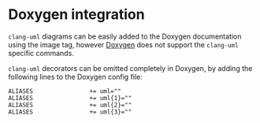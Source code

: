 # Doxygen integration

<!-- toc -->



<!-- tocstop -->

`clang-uml` diagrams can be easily added to the Doxygen documentation using the image tag, however
[Doxygen](https://www.doxygen.nl/index.html) does not support the `clang-uml` specific commands.

`clang-uml` decorators can be omitted completely in Doxygen, by adding the
following lines to the Doxygen config file:

```
ALIASES                += uml=""
ALIASES                += uml{1}=""
ALIASES                += uml{2}=""
ALIASES                += uml{3}=""
```